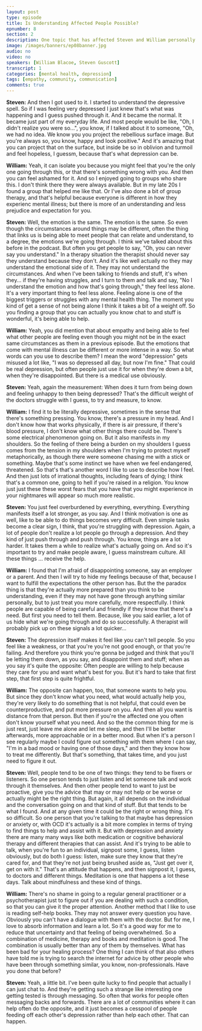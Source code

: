 ```yaml
---
layout: post
type: episode
title: Is Understanding Affected People Possible?
epnumber: 8
section: 2
description: One topic that has affected Steven and William personally is that of mental health. In this episode they share their personal experiences of suffering, learning, developing and coping.
image: /images/banners/ep08banner.jpg
audio: no
video: no
speakers: [William Blacoe, Steven Guscott]
transcript: 1
categories: [mental health, depression]
tags: [empathy, community, communication]
comments: true
---
```


<p><b>Steven:</b> And then
I got used
to it. I started to understand
the depressive spell. So if I was feeling very depressed I just knew
that's what was happening and I guess
pushed through it. And it became the
normal. It became just part of my
everyday life.
And most people would be like, "Oh, I
didn't realize you were so...", you know, if I
talked about it to someone,
"Oh, we had no idea. We know you
you project the
rebellious surface image. But you're
always so, you know, happy and look
positive." And it's amazing that you can
project that on the surface, but inside
be so in oblivion and
turmoil and feel hopeless, I guessm, because that's what depression can be.
</p>

<p><b>William:</b> Yeah, it can isolate you because you might
feel that you're the only one going
through this, or that there's something
wrong with you. And then you can feel
ashamed for it. And so I enjoyed going to
groups who share this. I don't think
there they were always available. But in
my late 20s I found a group that helped
me like that. Or I've also done a bit of
group therapy, and that's helpful because
everyone is different in how they
experienc mental illness; but there is
more of an understanding and less
prejudice and expectation for you.
</p>

<p><b>Steven:</b> Well, the emotion is the same. The emotion
is the same. So even though the
circumstances around things may be
different, often the thing that
links us is being able to meet people
that can relate and understand, to a
degree, the emotions we're going through.
I think we've talked
about this before in the podcast. But
often you get people to say, "Oh, you can
never say you understand." In a therapy
situation the therapist should never say
they understand because they don't. And
it's like well actually no they may
understand the emotional side of it. They
may not understand the circumstances. And
when I've been talking to friends and
stuff, it's when they... if
they're having struggles, and I
turn to them and talk and say, "No I
understand the emotion and how that's
going through," they feel less alone. It's
a very important thing to feel less
alone. Feeling alone is
one of the biggest triggers or
struggles with any mental health thing.
The moment you kind of get a sense of
not being alone I think it takes a bit
of a weight off. So you finding a group
that you can actually you know chat to
and stuff is wonderful, it's being able to help.
</p>

<p><b>William:</b> Yeah, you did mention that about empathy
and being able to feel what other people
are feeling even though you might not be
in the exact same circumstances as them
in a previous episode. But the emotions
that come with mental illness can be
different or more intense in a way. So
what words can you use to describe
them? I mean the word "depression" gets
misused a lot like, "I was so depressed
all day, but now I'm fine." That could be
real depression, but often people just
use it for when they're down a bit, when
they're disappointed. But there is a
medical use obviously.
</p>

<p><b>Steven:</b> Yeah, again the
measurement: When does it turn
from being down and feeling unhappy to
then being depressed? That's
the difficult weight of the doctors
struggle with I guess, to try and measure, to know.
</p>

<p><b>William:</b> I find it to be literally
depressive, sometimes in the sense that
there's something pressing. You know,
there's a pressure in my head. And I
don't know how that works physically, if
there is air pressure, if there's blood
pressure, I don't know what other things
there could be.
There's some electrical phenomenon going
on. But it also manifests in my
shoulders. So the feeling of there being
a burden on my shoulders I guess comes
from the tension in my shoulders when
I'm trying to protect myself metaphorically,
as though there were someone
chasing me with a stick or something.
Maybe that's some instinct we have when
we feel endangered, threatened. So that's
that's another word I like to use to
describe how I feel. And then just lots
of irrational thoughts, including fears
of dying; I think that's a common one,
going to hell if you're raised in a
religion. You know just just these these
worst fears that you have that you might
experience in your nightmares will
appear so much more realistic.
</p>

<p><b>Steven:</b> You just feel
overburdened by everything, everything.
Everything manifests itself a lot
stronger, as you say. And I think
motivation is one as well, like to be
able to do things becomes very
difficult. Even simple tasks become
a clear sign, I think, that you're
struggling with depression. Again,
a lot of people don't realize a lot people go through a depression.
And they kind of just push through
and push through. You know, things are a
lot harder. It takes them a while to
realize what's actually going on. And so
it's important to try and make people
aware, I guess mainstream culture. All
these things ... receive
the help.
</p>

<p><b>William:</b> I found that I'm afraid of
disappointing someone, say an employer or
a parent. And then I will try to hide my
feelings because of that,
because I want to fulfill the
expectations the other person has.
But the the paradox thing is that
they're actually more prepared than you
think to be understanding, even if they
may not have gone through anything
similar personally, but to just treat you
more carefully, more respectfully. I think people are
capable of being careful and friendly if
they know that there's a need. But first
you need to tell them. Because, like you
said earlier, a lot of us hide what we're
going through and do so successfully. A
therapist will probably pick up on these
signals a lot quicker...
</p>

<p><b>Steven:</b> The depression itself makes it feel like you
can't tell people. So you feel like a
weakness, or that you're you're not good
enough, or that you're failing. And
therefore you think you're
gonna be judged and think that you'll be
letting them down, as you say, and disappoint
them and stuff; when as you say it's
quite the opposite: Often people are
willing to help because they care for
you and want what's best for you. But it's
hard to take that first step,
that first step is quite frightful.
</p>

<p><b>William:</b> The opposite can happen, too, that someone
wants to help you. But since they don't
know what you need, what would actually
help you, they're very likely to do
something that is not helpful, that could
even be counterproductive, and put more
pressure on you. And then all you want is
distance from that person. But
then if you're the affected one you
often don't know yourself what you need.
And so the the common thing for me is
just rest, just leave me alone and let me
sleep, and then I'll be better afterwards,
more approachable or in a better mood.
But when it's a person I see regularly
maybe I could figure out something with
them where I can say, "I'm in a bad mood or having one of those
days," and then they know how to treat me
differently. But that's something, that
takes time, and you just need to figure it
out.
</p>

<p><b>Steven:</b> Well, people tend to be one of two
things: they tend to be fixers or
listeners. So one person tends to just
listen and let someone
talk and work through it themselves. And
then other people tend to want to
just be proactive, give you the
advice that may or may not help or be
worse or actually might be the right
thing. But again, it all depends on the
individual and the conversation going on
and that kind of stuff. But that tends to
be what I found. And at any given time it
could be the right or wrong thing. It's
so difficult. So one person that you're
talking to that maybe has depression or
anxiety or, with OCD it's actually is a bit
more complex in terms of trying to find
things to help and assist with it. But with
depression and anxiety there are many many
ways like both medication or cognitive
behavioral therapy and different
therapies that can assist. And it's
trying to be able to talk, when you're
fun to an individual, signpost some, I
guess, listen obviously, but do both I
guess: listen, make sure they know that
they're cared for, and that they're not just being
brushed aside as, "Just get over it,
get on with it." That's an attitude that
happens, and then signpost it, I guess, to
doctors and different things.
Meditation is one that happens a lot
these days.
Talk about mindfulness and these kind of
things.
</p>

<p><b>William:</b> There's no shame in going to a
regular general practitioner or a
psychotherapist just to figure out if
you are dealing with such a condition,
so that you can give it the proper
attention. Another method that I like to
use is reading self-help books. They
may not answer every question you have.
Obviously you can't have a dialogue with
them with the doctor. But for
me, I love to absorb information and
learn a lot. So it's a good way
for me to reduce that uncertainty and
that feeling of being overwhelmed. So
a combination of medicine, therapy
and books and meditation is good.
The combination is usually better
than any of them by themselves. What
has been bad for your healing process?
One thing I can think of that also
others have told me is trying to search
the internet for advice by other people
who have been through something similar, you know, non-professionals.
Have you done
that before?
</p>

<p><b>Steven:</b> Yeah, a little bit. I've been
quite lucky to find people that actually
I can just chat to. And they're getting
such a strange like interesting one
getting tested is through messaging. So
often that works for people often
messaging backs and forwards. There are a
lot of communities where it can help
often do the opposite, and it just
becomes a cesspool of people feeding off
each other's depression rather than help
each other. That can happen.
</p>